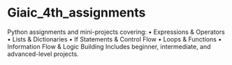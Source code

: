 # Giaic_4th_assignments
Python assignments and mini-projects covering: • Expressions &amp; Operators   • Lists &amp; Dictionaries   • If Statements &amp; Control Flow   • Loops &amp; Functions   • Information Flow &amp; Logic Building  Includes beginner, intermediate, and advanced-level projects.
